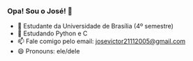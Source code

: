### Opa! Sou o José! 👋

- 🔭 Estudante da Universidade de Brasília (4º semestre)
- 🌱 Estudando Python e C
- 📫 Fale comigo pelo email: josevictor21112005@gmail.com
- 😄 Pronouns: ele/dele

